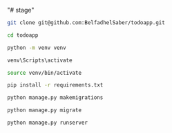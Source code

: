"# stage" 

```bash
git clone git@github.com:BelfadhelSaber/todoapp.git
```
```bash
cd todoapp
```
```bash
python -m venv venv
```
```bash
venv\Scripts\activate
```
```bash
source venv/bin/activate
```
```bash
pip install -r requirements.txt
```
```bash
python manage.py makemigrations
```
```bash
python manage.py migrate
```
```bash
python manage.py runserver
```
